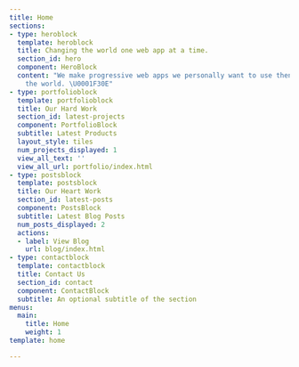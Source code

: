 ```yaml
---
title: Home
sections:
- type: heroblock
  template: heroblock
  title: Changing the world one web app at a time.
  section_id: hero
  component: HeroBlock
  content: "We make progressive web apps we personally want to use then share it to
    the world. \U0001F30E"
- type: portfolioblock
  template: portfolioblock
  title: Our Hard Work
  section_id: latest-projects
  component: PortfolioBlock
  subtitle: Latest Products
  layout_style: tiles
  num_projects_displayed: 1
  view_all_text: ''
  view_all_url: portfolio/index.html
- type: postsblock
  template: postsblock
  title: Our Heart Work
  section_id: latest-posts
  component: PostsBlock
  subtitle: Latest Blog Posts
  num_posts_displayed: 2
  actions:
  - label: View Blog
    url: blog/index.html
- type: contactblock
  template: contactblock
  title: Contact Us
  section_id: contact
  component: ContactBlock
  subtitle: An optional subtitle of the section
menus:
  main:
    title: Home
    weight: 1
template: home

---
```

